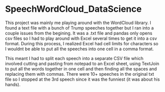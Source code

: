# SpeechWordCloud_DataScience

This project was mainly me playing around with the WordCloud library. I found a text file with a bunch of Trump speeches together but I ran into a couple issues from the begining. It was a .txt file and pandas only opens csv files so I had to play around with Excel several times to get it into a csv format. During this process, I realized Excel had cell limits for characters so I wouldnt be able to put all the speeches into one cell in a comma format. 

This meant I had to split each speech into a separate CSV file which involved cutting and pasting from notepad to an Excel sheet, using TextJoin to put all the words together in one cell and then finding all the spaces and replacing them with commas. There were 10+ speeches in the original txt file so I stopped at the 3rd speech since it was the funniest (it was about his hands).
